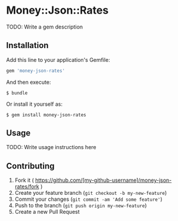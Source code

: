 # Money::Json::Rates

TODO: Write a gem description

## Installation

Add this line to your application's Gemfile:

```ruby
gem 'money-json-rates'
```

And then execute:

    $ bundle

Or install it yourself as:

    $ gem install money-json-rates

## Usage

TODO: Write usage instructions here

## Contributing

1. Fork it ( https://github.com/[my-github-username]/money-json-rates/fork )
2. Create your feature branch (`git checkout -b my-new-feature`)
3. Commit your changes (`git commit -am 'Add some feature'`)
4. Push to the branch (`git push origin my-new-feature`)
5. Create a new Pull Request
